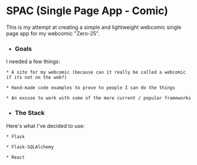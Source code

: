 # SPAC (Single Page App - Comic) #
This is my attempt at creating a simple and lightweight webcomic single page app for my webcomic "Zero-25".

* ### Goals ###
I needed a few things:

	* A site for my webcomic (because can it really be called a webcomic if its not on the web?)

	* Hand-made code examples to prove to people I can do the things

	* An excuse to work with some of the more current / popular frameworks 

* ### The Stack ###
Here's what I've decided to use:

	* Flask

	* Flask-SQLAlchemy

	* React
